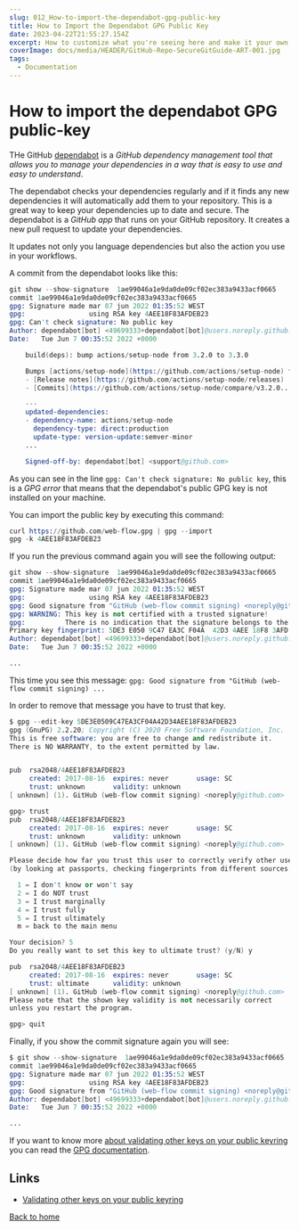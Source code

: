 ```yaml
---
slug: 012_How-to-import-the-dependabot-gpg-public-key
title: How to Import the Dependabot GPG Public Key
date: 2023-04-22T21:55:27.154Z
excerpt: How to customize what you're seeing here and make it your own.
coverImage: docs/media/HEADER/GitHub-Repo-SecureGitGuide-ART-001.jpg
tags:
  - Documentation
---
```


<script>
  import CodeBlock from "$lib/components/molecules/CodeBlock.svelte";
</script>

# How to import the dependabot GPG public-key

THe GitHub [dependabot](https://github.com/dependabot) is a _GitHub dependency management tool that allows you to manage your dependencies in a way that is easy to use and easy to understand_.

The dependabot checks your dependencies regularly and if it finds any new dependencies it will automatically add them to your repository. This is a great way to keep your dependencies up to date and secure. The dependabot is a _GitHub app_ that runs on your GitHub repository. It creates a new pull request to update your dependencies.

It updates not only you language dependencies but also the action you use in your workflows.

A commit from the dependabot looks like this:

```s
git show --show-signature  1ae99046a1e9da0de09cf02ec383a9433acf0665
commit 1ae99046a1e9da0de09cf02ec383a9433acf0665
gpg: Signature made mar 07 jun 2022 01:35:52 WEST
gpg:                using RSA key 4AEE18F83AFDEB23
gpg: Can't check signature: No public key
Author: dependabot[bot] <49699333+dependabot[bot]@users.noreply.github.com>
Date:   Tue Jun 7 00:35:52 2022 +0000

    build(deps): bump actions/setup-node from 3.2.0 to 3.3.0

    Bumps [actions/setup-node](https://github.com/actions/setup-node) from 3.2.0 to 3.3.0.
    - [Release notes](https://github.com/actions/setup-node/releases)
    - [Commits](https://github.com/actions/setup-node/compare/v3.2.0...v3.3.0)

    ---
    updated-dependencies:
    - dependency-name: actions/setup-node
      dependency-type: direct:production
      update-type: version-update:semver-minor
    ...

    Signed-off-by: dependabot[bot] <support@github.com>
```

As you can see in the line `gpg: Can't check signature: No public key`, this is a _GPG error_ that means that the dependabot's public GPG key is not installed on your machine.

You can import the public key by executing this command:

```s
curl https://github.com/web-flow.gpg | gpg --import
gpg -k 4AEE18F83AFDEB23
```

If you run the previous command again you will see the following output:

```s
git show --show-signature  1ae99046a1e9da0de09cf02ec383a9433acf0665
commit 1ae99046a1e9da0de09cf02ec383a9433acf0665
gpg: Signature made mar 07 jun 2022 01:35:52 WEST
gpg:                using RSA key 4AEE18F83AFDEB23
gpg: Good signature from "GitHub (web-flow commit signing) <noreply@github.com>" [unknown]
gpg: WARNING: This key is not certified with a trusted signature!
gpg:          There is no indication that the signature belongs to the owner.
Primary key fingerprint: 5DE3 E050 9C47 EA3C F04A  42D3 4AEE 18F8 3AFD EB23
Author: dependabot[bot] <49699333+dependabot[bot]@users.noreply.github.com>
Date:   Tue Jun 7 00:35:52 2022 +0000

...
```

This time you see this message: `gpg: Good signature from "GitHub (web-flow commit signing) ...`

In order to remove that message you have to trust that key.

```s
$ gpg --edit-key 5DE3E0509C47EA3CF04A42D34AEE18F83AFDEB23
gpg (GnuPG) 2.2.20; Copyright (C) 2020 Free Software Foundation, Inc.
This is free software: you are free to change and redistribute it.
There is NO WARRANTY, to the extent permitted by law.


pub  rsa2048/4AEE18F83AFDEB23
     created: 2017-08-16  expires: never       usage: SC
     trust: unknown       validity: unknown
[ unknown] (1). GitHub (web-flow commit signing) <noreply@github.com>

gpg> trust
pub  rsa2048/4AEE18F83AFDEB23
     created: 2017-08-16  expires: never       usage: SC
     trust: unknown       validity: unknown
[ unknown] (1). GitHub (web-flow commit signing) <noreply@github.com>

Please decide how far you trust this user to correctly verify other users' keys
(by looking at passports, checking fingerprints from different sources, etc.)

  1 = I don't know or won't say
  2 = I do NOT trust
  3 = I trust marginally
  4 = I trust fully
  5 = I trust ultimately
  m = back to the main menu

Your decision? 5
Do you really want to set this key to ultimate trust? (y/N) y

pub  rsa2048/4AEE18F83AFDEB23
     created: 2017-08-16  expires: never       usage: SC
     trust: ultimate      validity: unknown
[ unknown] (1). GitHub (web-flow commit signing) <noreply@github.com>
Please note that the shown key validity is not necessarily correct
unless you restart the program.

gpg> quit
```

Finally, if you show the commit signature again you will see:

```s
$ git show --show-signature  1ae99046a1e9da0de09cf02ec383a9433acf0665
commit 1ae99046a1e9da0de09cf02ec383a9433acf0665
gpg: Signature made mar 07 jun 2022 01:35:52 WEST
gpg:                using RSA key 4AEE18F83AFDEB23
gpg: Good signature from "GitHub (web-flow commit signing) <noreply@github.com>" [ultimate]
Author: dependabot[bot] <49699333+dependabot[bot]@users.noreply.github.com>
Date:   Tue Jun 7 00:35:52 2022 +0000

...
```

If you want to know more [about validating other keys on your public keyring](https://www.gnupg.org/gph/en/manual/x334.html) you can read the [GPG documentation](https://www.gnupg.org/gph/en/manual/x334.html).

## Links

- [Validating other keys on your public keyring](https://www.gnupg.org/gph/en/manual/x334.html)

[Back to home](./index.md)
